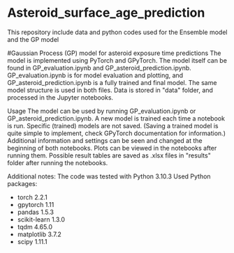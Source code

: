 # Asteroid_surface_age_prediction
This repository include data and python codes used for the Ensemble model and the GP model  

#Gaussian Process (GP) model for asteroid exposure time predictions
The model is implemented using PyTorch and GPyTorch. The model itself can be found in GP_evaluation.ipynb and GP_asteroid_prediction.ipynb. GP_evaluation.ipynb is for model evaluation and plotting, and GP_asteroid_prediction.ipynb is a fully trained and final model. The same model structure is used in both files. Data is stored in "data" folder, and processed in the Jupyter notebooks.

Usage
The model can be used by running GP_evaluation.ipynb or GP_asteroid_prediction.ipynb. A new model is trained each time a notebook is run. Specific (trained) models are not saved. (Saving a trained model is quite simple to implement, check GPyTorch documentation for information.) Additional information and settings can be seen and changed at the beginning of both notebooks. Plots can be viewed in the notebooks after running them. Possible result tables are saved as .xlsx files in "results" folder after running the notebooks.

Additional notes:
The code was tested with Python 3.10.3
Used Python packages:
- torch 2.2.1
- gpytorch 1.11
- pandas 1.5.3
- scikit-learn 1.3.0
- tqdm 4.65.0
- matplotlib 3.7.2
- scipy 1.11.1
